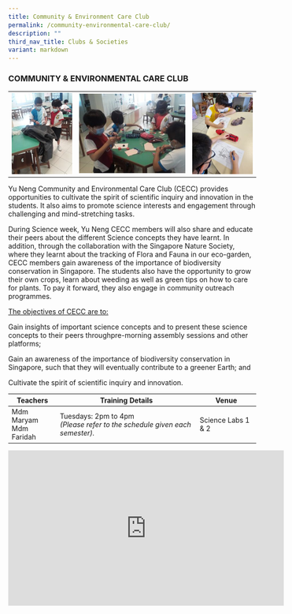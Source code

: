 ```yaml
---
title: Community & Environment Care Club
permalink: /community-environmental-care-club/
description: ""
third_nav_title: Clubs & Societies
variant: markdown
---
```

### COMMUNITY &amp; ENVIRONMENTAL CARE CLUB

<table>
	<tbody><tr>
		<td width="27%"><img src="/images/CnE-1.jpg"></td>
		<td width="45%"><img src="/images/CnE-2.jpg"></td>
		<td width="27%"><img src="/images/CnE-3.jpg"></td>
	</tr>
</tbody></table>

Yu Neng Community and Environmental Care Club (CECC) provides opportunities to cultivate the spirit of scientific inquiry and innovation in the students. It also aims to promote science interests and engagement through challenging and mind-stretching tasks.

During Science week, Yu Neng CECC members will also share and educate their peers about the different Science concepts they have learnt. In addition, through the collaboration with the Singapore Nature Society, where they learnt about the tracking of Flora and Fauna in our eco-garden, CECC members gain awareness of the importance of biodiversity conservation in Singapore. The students also have the opportunity to grow their own crops, learn about weeding as well as green tips on how to care for plants. To pay it forward, they also engage in community outreach programmes.

<u>The objectives of CECC are to:</u>

Gain insights of important science concepts and to present these science concepts to their peers throughpre-morning assembly sessions and other platforms;

Gain an awareness of the importance of biodiversity conservation in Singapore, such that they will eventually contribute to a greener Earth; and

Cultivate the spirit of scientific inquiry and innovation.

| Teachers | Training Details | Venue |
| --- | --- | --- |
| Mdm Maryam<br>Mdm Faridah | Tuesdays: 2pm to 4pm<br>*(Please refer to the schedule given each semester).* | Science Labs 1 &amp; 2 |

<iframe allowfullscreen="" allow="accelerometer; autoplay; clipboard-write; encrypted-media; gyroscope; picture-in-picture; web-share" frameborder="0" title="YouTube video player" src="https://www.youtube.com/embed/N13pvTnrBk4?si=3Jmh32uLP0brWqV5" height="315" width="560"></iframe>